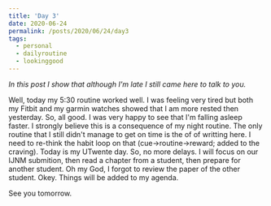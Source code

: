 ```yaml
---
title: 'Day 3'
date: 2020-06-24
permalink: /posts/2020/06/24/day3
tags:
  - personal
  - dailyroutine
  - lookinggood
---
```

*In this post I show that although I'm late I still came here to talk to you.*

Well, today my 5:30 routine worked well. I was feeling very tired but both my Fitbit and my garmin watches showed that I am more rested then yesterday. So, all good. I was very happy to see that I'm falling asleep faster. I strongly believe this is a consequence of my night routine. The only routine that I still didn't manage to get on time is the of of writting here. I need to re-think the habit loop on that (cue->routine->reward; added to the craving). Today is my UTwente day. So, no more delays. I will focus on our IJNM submition, then read a chapter from a student, then prepare for another student. Oh my God, I forgot to review the paper of the other student. Okey. Things will be added to my agenda.

See you tomorrow.

